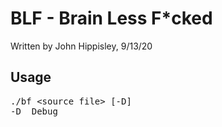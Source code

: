 # BLF - Brain Less F*cked
Written by John Hippisley, 9/13/20

## Usage
<pre>
./bf &lt;source file&gt; [-D]
-D	Debug
</pre>
